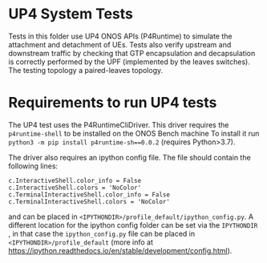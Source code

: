 # UP4 System Tests

Tests in this folder use UP4 ONOS APIs (P4Runtime) to simulate the attachment
and detachment of UEs. Tests also verify upstream and downstream traffic by
checking that GTP encapsulation and decapsulation is correctly performed by the
UPF (implemented by the leaves switches). The testing topology a paired-leaves
topology.

# Requirements to run UP4 tests

The UP4 test uses the P4RuntimeCliDriver. This driver requires
the `p4runtime-shell` to be installed on the ONOS Bench machine To install it
run `python3 -m pip install p4runtime-sh==0.0.2` (requires Python>3.7).

The driver also requires an ipython config file. The file should contain the
following lines:

```
c.InteractiveShell.color_info = False
c.InteractiveShell.colors = 'NoColor'
c.TerminalInteractiveShell.color_info = False
c.TerminalInteractiveShell.colors = 'NoColor'
```

and can be placed in `<IPYTHONDIR>/profile_default/ipython_config.py`. A
different location for the ipython config folder can be set via the `IPYTHONDIR`
, in that case the `ipython_config.py` file can be placed
in `<IPYTHONDIR>/profile_default`
(more info at https://ipython.readthedocs.io/en/stable/development/config.html).


